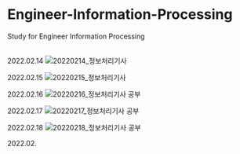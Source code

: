 # Engineer-Information-Processing
Study for Engineer Information Processing
<br/><br/>

2022.02.14
![20220214_정보처리기사](https://user-images.githubusercontent.com/83276757/154078156-825862db-45fa-4e70-a02a-e053b3e77768.jpg)

2022.02.15
![20220215_정보처리기사](https://user-images.githubusercontent.com/83276757/154077934-87ed51b7-e51f-4c6e-9db2-6f320207202a.jpg)

2022.02.16
![20220216_정보처리기사 공부](https://user-images.githubusercontent.com/83276757/154306357-81a01ec1-5706-405b-9071-5078d6f3e28c.jpg)

2022.02.17
![20220217_정보처리기사 공부](https://user-images.githubusercontent.com/83276757/154706002-11da7f0f-b7dc-4e65-9704-b3bd34fb8402.jpg)

2022.02.18
![20220218_정보처리기사 공부](https://user-images.githubusercontent.com/83276757/154706036-88f1f87f-e864-44e6-9362-5c9ecc8f6dc0.jpg)

2022.02.
